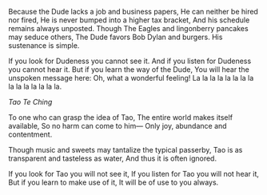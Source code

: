 Because the Dude lacks a job and business papers,
He can neither be hired nor fired,
He is never bumped into a higher tax bracket,
And his schedule remains always unposted.
Though The Eagles and lingonberry pancakes may seduce others,
The Dude favors Bob Dylan and burgers.
His sustenance is simple.

If you look for Dudeness you cannot see it.
And if you listen for Dudeness you cannot hear it.
But if you learn the way of the Dude,
You will hear the unspoken message here:
Oh, what a wonderful feeling!
La la la la la la la la la la la la la la la.

*Tao Te Ching*

To one who can grasp the idea of Tao,
The entire world makes itself available,
So no harm can come to him—
Only joy, abundance and contentment.

Though music and sweets may tantalize the typical passerby,
Tao is as transparent and tasteless as water,
And thus it is often ignored.

If you look for Tao you will not see it,
If you listen for Tao you will not hear it,
But if you learn to make use of it,
It will be of use to you always.